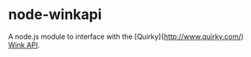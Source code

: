 node-winkapi
============

A node.js module to interface with the [Quirky]{http://www.quirky.com/) [Wink API](http://docs.wink.apiary.io).
